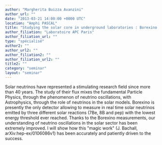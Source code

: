 ```yaml
---
author: "Margherita Buizza Avanzini"
author_url: ""
date: "2013-03-21 14:00:00 +0000 UTC"
location: "Amphi PASCAL"
title: "Studying the solar core in underground laboratories : Borexino and solar neutrinos"
author_filiation: "Laboratoire APC Paris"
author_filiation_url: ""
type: "spécialisé"
author2: ""
author_url2: ""
author_filiation2: ""
author_filiation_url2: ""
title2: ""
category: "seminar" 
layout: "seminar"
---
```

Solar neutrinos have represented a stimulating research field since more than 40 years. The study of their flux mixes the fundamental Particle Physics, through the phenomenon of neutrino oscillations, with Astrophysics, through the role of neutrinos in the solar models. Borexino is presently the only detector allowing to measure in real time solar neutrinos emitted by three different solar reactions (7Be, 8B and pep) with the lowest energy threshold ever reached. Thanks to the Borexino measurements, our understanding of neutrino oscillations in the solar sector has been extremely improved. I will show how this "magic work" (J. Bachall, arXiv:hep-ex/0106086v1) has been accurately and patiently driven to the success.
